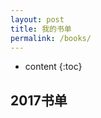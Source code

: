 ```yaml
---
layout: post
title: 我的书单
permalink: /books/
---
```


* content
{:toc}


2017书单
-----------------------------------------------------------------


